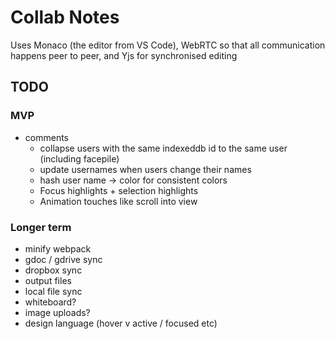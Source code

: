 Collab Notes
============

Uses Monaco (the editor from VS Code), WebRTC so that all communication happens peer to peer, and Yjs for synchronised editing

TODO
----
### MVP
- comments
  - collapse users with the same indexeddb id to the same user (including facepile)
  - update usernames when users change their names
  - hash user name -> color for consistent colors
  - Focus highlights + selection highlights
  - Animation touches like scroll into view

### Longer term
- minify webpack
- gdoc / gdrive sync
- dropbox sync
- output files
- local file sync
- whiteboard?
- image uploads?
- design language (hover v active / focused etc)
